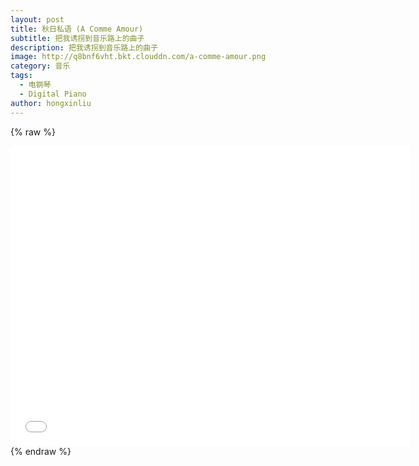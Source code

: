 ```yaml
---
layout: post
title: 秋日私语 (A Comme Amour)
subtitle: 把我诱拐到音乐路上的曲子
description: 把我诱拐到音乐路上的曲子
image: http://q8bnf6vht.bkt.clouddn.com/a-comme-amour.png
category: 音乐
tags:
  - 电钢琴
  - Digital Piano
author: hongxinliu
---
```


{% raw %}
<div class="iframe-container">
  <iframe height="480" width="640" src="//player.bilibili.com/player.html?aid=94792318&cid=161813562&page=1" scrolling="no" border="0" frameborder="no" framespacing="0" allowfullscreen="true"> </iframe>
</div>
{% endraw %}
